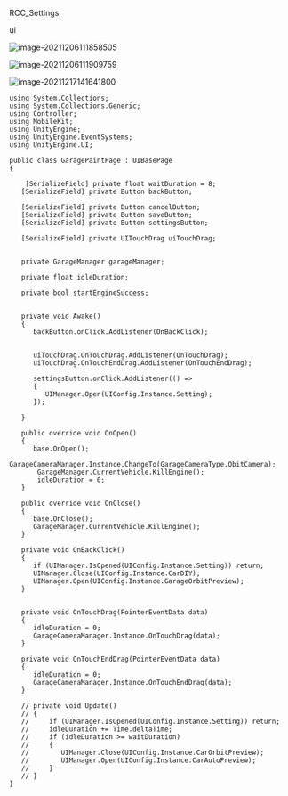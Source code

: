 RCC_Settings





ui

![image-20211206111858505](C:\Users\xian\AppData\Roaming\Typora\typora-user-images\image-20211206111858505.png)

![image-20211206111909759](C:\Users\xian\AppData\Roaming\Typora\typora-user-images\image-20211206111909759.png)





![image-20211217141641800](C:\Users\xian\AppData\Roaming\Typora\typora-user-images\image-20211217141641800.png)













```
using System.Collections;
using System.Collections.Generic;
using Controller;
using MobileKit;
using UnityEngine;
using UnityEngine.EventSystems;
using UnityEngine.UI;

public class GaragePaintPage : UIBasePage
{

    [SerializeField] private float waitDuration = 8;
   [SerializeField] private Button backButton;

   [SerializeField] private Button cancelButton;
   [SerializeField] private Button saveButton;
   [SerializeField] private Button settingsButton;

   [SerializeField] private UITouchDrag uiTouchDrag;


   private GarageManager garageManager;

   private float idleDuration;

   private bool startEngineSuccess;
   
   
   private void Awake()
   {
      backButton.onClick.AddListener(OnBackClick);
      

      uiTouchDrag.OnTouchDrag.AddListener(OnTouchDrag);
      uiTouchDrag.OnTouchEndDrag.AddListener(OnTouchEndDrag);
      
      settingsButton.onClick.AddListener(() =>
      {
         UIManager.Open(UIConfig.Instance.Setting);
      });
      
   }

   public override void OnOpen()
   {
      base.OnOpen();
       GarageCameraManager.Instance.ChangeTo(GarageCameraType.ObitCamera);
       GarageManager.CurrentVehicle.KillEngine();
       idleDuration = 0;
   }

   public override void OnClose()
   {
      base.OnClose();
      GarageManager.CurrentVehicle.KillEngine();
   }
   
   private void OnBackClick()
   {
      if (UIManager.IsOpened(UIConfig.Instance.Setting)) return;
      UIManager.Close(UIConfig.Instance.CarDIY);
      UIManager.Open(UIConfig.Instance.GarageOrbitPreview);
   }


   private void OnTouchDrag(PointerEventData data)
   {
      idleDuration = 0;
      GarageCameraManager.Instance.OnTouchDrag(data);
   }
   
   private void OnTouchEndDrag(PointerEventData data)
   {
      idleDuration = 0;
      GarageCameraManager.Instance.OnTouchEndDrag(data);
   }

   // private void Update()
   // {
   //     if (UIManager.IsOpened(UIConfig.Instance.Setting)) return;
   //     idleDuration += Time.deltaTime;
   //     if (idleDuration >= waitDuration)
   //     {
   //        UIManager.Close(UIConfig.Instance.CarOrbitPreview);
   //        UIManager.Open(UIConfig.Instance.CarAutoPreview);
   //     }
   // }
}
```
